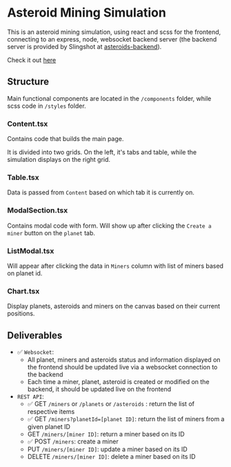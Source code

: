 # Asteroid Mining Simulation
This is an asteroid mining simulation, using react and scss for the frontend, connecting to an express, node, websocket backend server (the backend server is provided by Slingshot at [asteroids-backend](https://git.mediasia-group.com/mediasia-interactive/asteroids-backend)).

Check it out [here](https://cancui.work/asteroids-ts/)

## Structure
Main functional components are located in the `/components` folder, while scss code in `/styles` folder.

### Content.tsx
Contains code that builds the main page.

It is divided into two grids.
On the left, it's tabs and table, while the simulation displays on the right grid.

### Table.tsx
Data is passed from `Content` based on which tab it is currently on.

### ModalSection.tsx
Contains modal code with form. Will show up after clicking the `Create a miner` button on the `planet` tab.

### ListModal.tsx
Will appear after clicking the data in `Miners` column with list of miners based on planet id.

### Chart.tsx
Display planets, asteroids and miners on the canvas based on their current positions.

## Deliverables
- :white_check_mark: `Websocket`: 
	- All planet, miners and asteroids status and information displayed on the frontend should be updated live via a websocket connection to the backend
	- Each time a miner, planet, asteroid is created or modified on the backend, it should be updated live on the frontend
- `REST API`:
	- :white_check_mark: GET `/miners` or `/planets` or `/asteroids` : return the list of respective items
	- :white_check_mark: GET `/miners?planetId=[planet ID]`: return the list of miners from a given planet ID
	- GET `/miners/[miner ID]`: return a miner based on its ID
	- :white_check_mark: POST `/miners`: create a miner
	- PUT `/miners/[miner ID]`: update a miner based on its ID
	- DELETE `/miners/[miner ID]`: delete a miner based on its ID